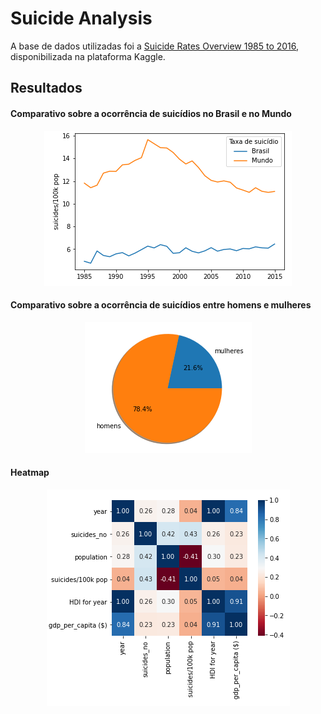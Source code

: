 # Suicide Analysis
A base de dados utilizadas foi a [Suicide Rates Overview 1985 to 2016](https://www.kaggle.com/russellyates88/suicide-rates-overview-1985-to-2016), disponibilizada na plataforma Kaggle.
## Resultados

#### Comparativo sobre a ocorrência de suicídios no Brasil e no Mundo
<p align="center">
  <img src="/docs/Comparativo_BrasilxMundo.PNG" >
</p>

#### Comparativo sobre a ocorrência de suicídios entre homens e mulheres
<p align="center">
  <img src="/docs/Comparativo_HomensxMulheres.PNG" >
</p>

#### Heatmap
<p align="center">
  <img src="/docs/heatmap.PNG" >
</p>
